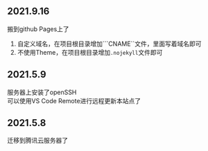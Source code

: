 ## 2021.9.16
搬到github Pages上了  
1. 自定义域名，在项目根目录增加```CNAME``文件，里面写着域名即可  
2. 不使用Theme，在项目根目录增加```.nojekyll```文件即可  

## 2021.5.9
服务器上安装了openSSH  
可以使用VS Code Remote进行远程更新本站点了

## 2021.5.8
迁移到腾讯云服务器了